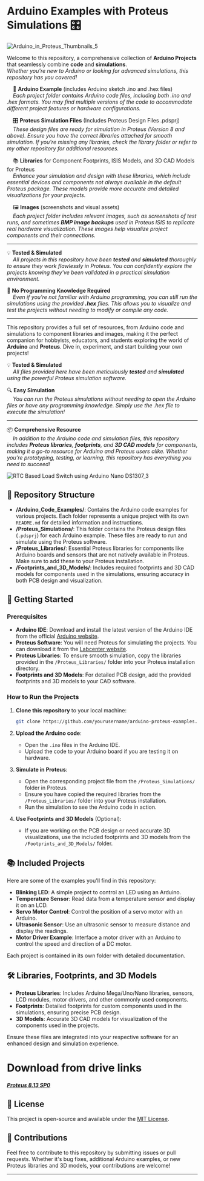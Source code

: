 # Arduino Examples with Proteus Simulations 🎛️

![Arduino_in_Proteus_Thumbnails_5](https://github.com/user-attachments/assets/e0001433-2ad5-4420-9c42-6abb277bf74f)


Welcome to this repository, a comprehensive collection of **Arduino Projects** that seamlessly combine **code** and **simulations**.  
*Whether you're new to Arduino or looking for advanced simulations, this repository has you covered!*

&nbsp;&nbsp;&nbsp;&nbsp;📂 **Arduino Example** (includes Arduino sketch .ino and .hex files)  
&nbsp;&nbsp;&nbsp;&nbsp;*Each project folder contains Arduino code files, including both .ino and .hex formats. You may find multiple versions of the code to accommodate different project features or hardware configurations.*

&nbsp;&nbsp;&nbsp;&nbsp;🎛️ **Proteus Simulation Files** (Includes Proteus Design Files .pdsprj)  
&nbsp;&nbsp;&nbsp;&nbsp;*These design files are ready for simulation in Proteus (Version 8 and above). Ensure you have the correct libraries attached for smooth simulation. If you're missing any libraries, check the library folder or refer to my other repository for additional resources.*

&nbsp;&nbsp;&nbsp;&nbsp;📚 **Libraries** for Component Footprints, ISIS Models, and 3D CAD Models for Proteus  
&nbsp;&nbsp;&nbsp;&nbsp;*Enhance your simulation and design with these libraries, which include essential devices and components not always available in the default Proteus package. These models provide more accurate and detailed visualizations for your projects.*

&nbsp;&nbsp;&nbsp;&nbsp;🖼️ **Images** (screenshots and visual assets)  
&nbsp;&nbsp;&nbsp;&nbsp;*Each project folder includes relevant images, such as screenshots of test runs, and sometimes **BMP image backups** used in Proteus ISIS to replicate real hardware visualization. These images help visualize project components and their connections.*

---

💡 **Tested & Simulated**  
&nbsp;&nbsp;&nbsp;&nbsp;*All projects in this repository have been **tested** and **simulated** thoroughly to ensure they work flawlessly in Proteus. You can confidently explore the projects knowing they've been validated in a practical simulation environment.*

🔧 **No Programming Knowledge Required**  
&nbsp;&nbsp;&nbsp;&nbsp;*Even if you're not familiar with Arduino programming, you can still run the simulations using the provided **.hex** files. This allows you to visualize and test the projects without needing to modify or compile any code.*

---

This repository provides a full set of resources, from Arduino code and simulations to component libraries and images, making it the perfect companion for hobbyists, educators, and students exploring the world of **Arduino** and **Proteus**. Dive in, experiment, and start building your own projects!

💡 **Tested & Simulated**  
&nbsp;&nbsp;&nbsp;&nbsp;*All files provided here have been meticulously **tested** and **simulated** using the powerful Proteus simulation software.*

🔍 **Easy Simulation**  
&nbsp;&nbsp;&nbsp;&nbsp;*You can run the Proteus simulations without needing to open the Arduino files or have any programming knowledge. Simply use the .hex file to execute the simulation!*

---

📦 **Comprehensive Resource**  
&nbsp;&nbsp;&nbsp;&nbsp;*In addition to the Arduino code and simulation files, this repository includes **Proteus libraries**, **footprints**, and **3D CAD models** for components, making it a go-to resource for Arduino and Proteus users alike. Whether you're prototyping, testing, or learning, this repository has everything you need to succeed!*

![RTC Based Load Switch using Arduino Nano DS1307_3](https://github.com/user-attachments/assets/1d618c1e-5b7b-4cea-b60d-05d6db19d0cb)

## 📁 Repository Structure

- **/Arduino_Code_Examples/**: Contains the Arduino code examples for various projects. Each folder represents a unique project with its own `README.md` for detailed information and instructions.
- **/Proteus_Simulations/**: This folder contains the Proteus design files (`.pdsprj`) for each Arduino example. These files are ready to run and simulate using the Proteus software.
- **/Proteus_Libraries/**: Essential Proteus libraries for components like Arduino boards and sensors that are not natively available in Proteus. Make sure to add these to your Proteus installation.
- **/Footprints_and_3D_Models/**: Includes required footprints and 3D CAD models for components used in the simulations, ensuring accuracy in both PCB design and visualization.

## 🚀 Getting Started

### Prerequisites

- **Arduino IDE**: Download and install the latest version of the Arduino IDE from the official [Arduino website](https://www.arduino.cc/en/software).
- **Proteus Software**: You will need Proteus for simulating the projects. You can download it from the [Labcenter website](https://www.labcenter.com/).
- **Proteus Libraries**: To ensure smooth simulation, copy the libraries provided in the `/Proteus_Libraries/` folder into your Proteus installation directory.
- **Footprints and 3D Models**: For detailed PCB design, add the provided footprints and 3D models to your CAD software.

### How to Run the Projects

1. **Clone this repository** to your local machine:
    ```bash
    git clone https://github.com/yourusername/arduino-proteus-examples.git
    ```

2. **Upload the Arduino code**:
    - Open the `.ino` files in the Arduino IDE.
    - Upload the code to your Arduino board if you are testing it on hardware.

3. **Simulate in Proteus**:
    - Open the corresponding project file from the `/Proteus_Simulations/` folder in Proteus.
    - Ensure you have copied the required libraries from the `/Proteus_Libraries/` folder into your Proteus installation.
    - Run the simulation to see the Arduino code in action.

4. **Use Footprints and 3D Models** (Optional):
    - If you are working on the PCB design or need accurate 3D visualizations, use the included footprints and 3D models from the `/Footprints_and_3D_Models/` folder.

## 📚 Included Projects

Here are some of the examples you'll find in this repository:

- **Blinking LED**: A simple project to control an LED using an Arduino.
- **Temperature Sensor**: Read data from a temperature sensor and display it on an LCD.
- **Servo Motor Control**: Control the position of a servo motor with an Arduino.
- **Ultrasonic Sensor**: Use an ultrasonic sensor to measure distance and display the readings.
- **Motor Driver Example**: Interface a motor driver with an Arduino to control the speed and direction of a DC motor.

Each project is contained in its own folder with detailed documentation.

## 🛠️ Libraries, Footprints, and 3D Models

- **Proteus Libraries**: Includes Arduino Mega/Uno/Nano libraries, sensors, LCD modules, motor drivers, and other commonly used components.
- **Footprints**: Detailed footprints for custom components used in the simulations, ensuring precise PCB design.
- **3D Models**: Accurate 3D CAD models for visualization of the components used in the projects.

Ensure these files are integrated into your respective software for an enhanced design and simulation experience.

# Download from drive links

<a href="[https://www.google.com/search?q=Saif+Al+Siam](https://drive.google.com/file/d/18cTTMpS0hk9O-RKruYjcKUgoEYFAYkMT/view?usp=sharing)"><h5>Proteus 8.13 SP0</h5></a>

## 📄 License

This project is open-source and available under the [MIT License](LICENSE).

## 🤝 Contributions

Feel free to contribute to this repository by submitting issues or pull requests. Whether it's bug fixes, additional Arduino examples, or new Proteus libraries and 3D models, your contributions are welcome!

---
